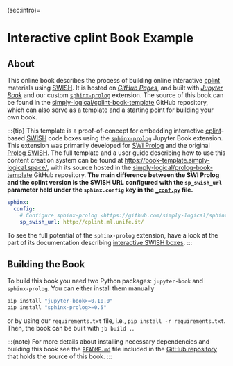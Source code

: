 (sec:intro)=
# Interactive cplint Book Example #

## About ##
This online book describes the process of building online interactive [cplint]
materials using [SWISH].
It is hosted on [*GitHub Pages*], and built with [*Jupyter Book*] and our
custom [`sphinx-prolog`] extension.
The source of this book can be found in the
[simply-logical/cplint-book-template] GitHub repository, which can also serve
as a template and a starting point for building your own book.

:::{tip}
This template is a proof-of-concept for embedding interactive [cplint]-based
[SWISH] code boxes using the [`sphinx-prolog`] Jupyter Book extension.
This extension was primarily developed for [SWI Prolog] and the original
[Prolog SWISH].
The full template and a user guide describing how to use this content
creation system can be found at <https://book-template.simply-logical.space/>,
with its source hosted in the [simply-logical/prolog-book-template] GitHub
repository.
**The main difference between the SWI Prolog and the cplint version is the
SWISH URL configured with the `sp_swish_url` parameter held under the
`sphinx.config` key in the [`_conf.py`] file.**
```yaml
sphinx:
  config:
    # Configure sphinx-prolog <https://github.com/simply-logical/sphinx-prolog>
    sp_swish_url: http://cplint.ml.unife.it/
```
To see the full potential of the `sphinx-prolog` extension, have a look at
the part of its documentation describing [interactive SWISH boxes].
:::

## Building the Book ##
To build this book you need two Python packages: `jupyter-book` and
`sphinx-prolog`.
You can either install them manually
```bash
pip install "jupyter-book>=0.10.0"
pip install "sphinx-prolog>=0.5"
```
or by using our `requirements.txt` file, i.e.,
`pip install -r requirements.txt`.
Then, the book can be built with `jb build .`.

:::{note}
For more details about installing necessary dependencies and building this
book see the [`README.md`] file included in the [GitHub repository] that
holds the source of this book.
:::

[cplint]: https://friguzzi.github.io/cplint/_build/html/
[SWISH]: http://cplint.ml.unife.it/
[SWI Prolog]: https://www.swi-prolog.org/
[Prolog SWISH]: https://swish.swi-prolog.org/
[*GitHub Pages*]: https://pages.github.com/
[*Jupyter Book*]: https://jupyterbook.org/
[`sphinx-prolog`]: https://github.com/simply-logical/sphinx-prolog
[GitHub repository]: https://github.com/simply-logical/cplint-book-template
[`README.md`]: https://github.com/simply-logical/cplint-book-template#building-the-book
[simply-logical/cplint-book-template]: https://github.com/simply-logical/cplint-book-template
[simply-logical/prolog-book-template]: https://github.com/simply-logical/prolog-book-template
[`_conf.py`]: https://github.com/simply-logical/cplint-book-template/blob/master/_config.yml
[interactive SWISH boxes]: https://book-template.simply-logical.space/src/text/sphinx_prolog_swish.html
